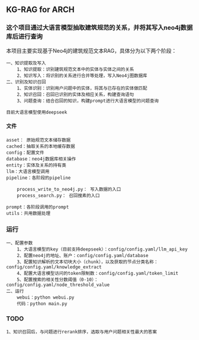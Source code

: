 ## KG-RAG for ARCH
### 这个项目通过大语言模型抽取建筑规范的关系，并将其写入neo4j数据库后进行查询

本项目主要实现基于Neo4j的建筑规范文本RAG，具体分为以下两个阶段：

    一、知识提取及写入
        1、知识提取：识别建筑规范文本中的实体与实体之间的关系
        2、知识写入：将识别的关系进行合并等处理，写入Neo4j图数据库
    二、识别及知识召回
        1、实体识别：识别用户问题中的实体，将其与已存在的实体做匹配
        2、知识召回：召回已识别的实体及相应关系，构建查询语句
        3、问题查询：结合召回的知识，构建prompt进行大语言模型的问题查询

    目前大语言模型使用deepseek


#### 文件

    asset： 原始规范文本储存数据
    cached：抽取关系的本地缓存数据
    config：配置文件
    database：neo4j数据库相关操作
    entity：实体及关系的持有类
    llm：大语言模型调用
    pipeline：各阶段的pipeline

        process_write_to_neo4j.py： 写入数据的入口
        process_search.py： 召回搜素的入口

    prompt：各阶段调用的prompt
    utils：共用数据处理

### 运行

    一、配置参数
        1、大语言模型的key（目前支持deepseek）：config/config.yaml/llm_api_key
        2、配置neo4j的地址、账户：config/config.yaml/database
        3、配置知识解析的文本切块大小（chunk），以及获取的节点分类名称：config/config.yaml/knowledge_extract
        4、配置大语言模型访问的token限制数：config/config.yaml/token_limit
        5、配置搜索的相关性分数阈值（0-10）：config/config.yaml/node_threshold_value
    二、运行
        webui：python webui.py
        代码：python main.py

### TODO
    1、知识召回后，与问题进行rerank排序，选取与用户问题相关性最大的答案



